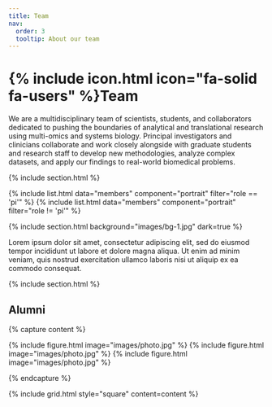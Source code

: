 ```yaml
---
title: Team
nav:
  order: 3
  tooltip: About our team
---
```


# {% include icon.html icon="fa-solid fa-users" %}Team

 We are a multidisciplinary team of scientists, students, and collaborators dedicated to pushing the boundaries of analytical and translational research using multi-omics and systems biology. Principal investigators and clinicians collaborate and work closely alongside with graduate students and research staff to develop new methodologies, analyze complex datasets, and apply our findings to real-world biomedical problems.

{% include section.html %}

{% include list.html data="members" component="portrait" filter="role == 'pi'" %}
{% include list.html data="members" component="portrait" filter="role != 'pi'" %}

{% include section.html background="images/bg-1.jpg" dark=true %}

Lorem ipsum dolor sit amet, consectetur adipiscing elit, sed do eiusmod tempor
incididunt ut labore et dolore magna aliqua. Ut enim ad minim veniam, quis
nostrud exercitation ullamco laboris nisi ut aliquip ex ea commodo consequat.

{% include section.html %}

<p><h2>Alumni</h2></p>
{% capture content %}

{% include figure.html image="images/photo.jpg" %}
{% include figure.html image="images/photo.jpg" %}
{% include figure.html image="images/photo.jpg" %}

{% endcapture %}

{% include grid.html style="square" content=content %}

